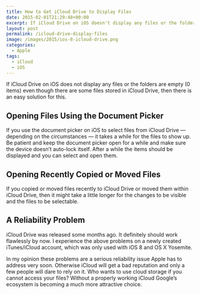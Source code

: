 ```yaml
---
title: How to Get iCloud Drive to Display Files
date: 2015-02-01T21:29:48+00:00
excerpt: If iCloud Drive on iOS doesn't display any files or the folders are empty (0 items) even though there should be some files, then there is an easy solution.
layout: post
permalink: /icloud-drive-display-files
image: /images/2015/ios-8-icloud-drive.png
categories:
  - Apple
tags:
  - iCloud
  - iOS
---
```

If iCloud Drive on iOS does not display any files or the folders are empty (0 items) even though there are some files stored in iCloud Drive, then there is an easy solution for this.

## Opening Files Using the Document Picker

If you use the document picker on iOS to select files from iCloud Drive — depending on the circumstances — it takes a while for the files to show up. Be patient and keep the document picker open for a while and make sure the device doesn’t auto-lock itself. After a while the items should be displayed and you can select and open them.

## Opening Recently Copied or Moved Files

If you copied or moved files recently to iCloud Drive or moved them within iCloud Drive, then it might take a little longer for the changes to be visible and the files to be selectable.

## A Reliability Problem

iCloud Drive was released some months ago. It definitely should work flawlessly by now. I experience the above problems on a newly created iTunes/iCloud account, which was only used with iOS 8 and OS X Yosemite.

In my opinion these problems are a serious reliability issue Apple has to address very soon. Otherwise iCloud will get a bad reputation and only a few people will dare to rely on it. Who wants to use cloud storage if you cannot access your files? Without a properly working iCloud Google’s ecosystem is becoming a much more attractive choice.